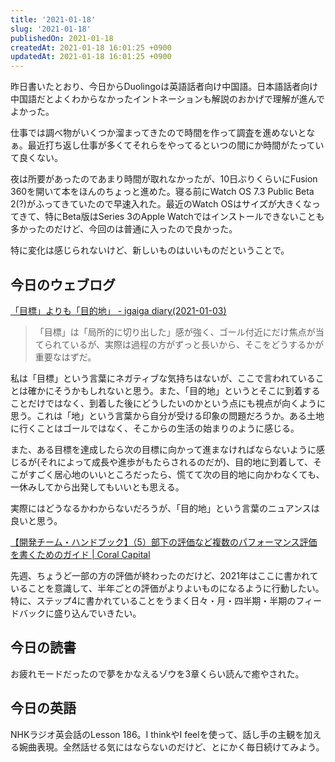 ```yaml
---
title: '2021-01-18'
slug: '2021-01-18'
publishedOn: 2021-01-18
createdAt: 2021-01-18 16:01:25 +0900
updatedAt: 2021-01-18 16:01:25 +0900
---
```

昨日書いたとおり、今日からDuolingoは英語話者向け中国語。日本語話者向け中国語だとよくわからなかったイントネーションも解説のおかげで理解が進んでよかった。

仕事では調べ物がいくつか溜まってきたので時間を作って調査を進めないとなぁ。最近打ち返し仕事が多くてそれらをやってるといつの間にか時間がたっていて良くない。

夜は所要があったのであまり時間が取れなかったが、10日ぶりくらいにFusion 360を開いて本をほんのちょっと進めた。寝る前にWatch OS 7.3 Public Beta 2(?)がふってきていたので早速入れた。最近のWatch OSはサイズが大きくなってきて、特にBeta版はSeries 3のApple Watchではインストールできないことも多かったのだけど、今回のは普通に入ったので良かった。

特に変化は感じられないけど、新しいものはいいものだということで。

## 今日のウェブログ

[「目標」よりも「目的地」 - igaiga diary(2021-01-03)](http://igarashikuniaki.net/diary/20210103.html#p01)

>「目標」は「局所的に切り出した」感が強く、ゴール付近にだけ焦点が当てられているが、実際は過程の方がずっと長いから、そこをどうするかが重要なはずだ。

私は「目標」という言葉にネガティブな気持ちはないが、ここで言われていることは確かにそうかもしれないと思う。また、「目的地」というとそこに到着することだけではなく、到着した後にどうしたいのかという点にも視点が向くように思う。これは「地」という言葉から自分が受ける印象の問題だろうか。ある土地に行くことはゴールではなく、そこからの生活の始まりのように感じる。

また、ある目標を達成したら次の目標に向かって進まなければならないように感じるが(それによって成長や進歩がもたらされるのだが)、目的地に到着して、そこがすごく居心地のいいところだったら、慌てて次の目的地に向かわなくても、一休みしてから出発してもいいとも思える。

実際にはどうなるかわからないだろうが、「目的地」という言葉のニュアンスは良いと思う。


[【開発チーム・ハンドブック】（5）部下の評価など複数のパフォーマンス評価を書くためのガイド | Coral Capital](https://coralcap.co/2021/01/eng-team-handbook-05/)

先週、ちょうど一部の方の評価が終わったのだけど、2021年はここに書かれていることを意識して、半年ごとの評価がよりよいものになるように行動したい。特に、ステップ4に書かれていることをうまく日々・月・四半期・半期のフィードバックに盛り込んでいきたい。

## 今日の読書

お疲れモードだったので夢をかなえるゾウを3章くらい読んで癒やされた。

## 今日の英語

NHKラジオ英会話のLesson 186。I thinkやI feelを使って、話し手の主観を加える婉曲表現。全然話せる気にはならないのだけど、とにかく毎日続けてみよう。
